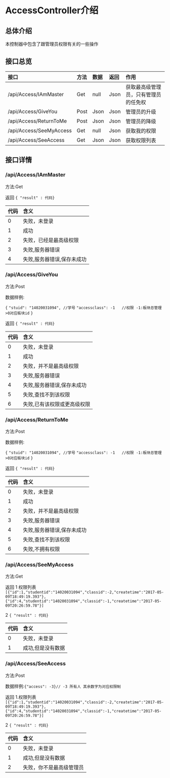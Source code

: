 # AccessController介绍

## 总体介绍

本控制器中包含了跟管理员权限有关的一些操作

## 接口总览

|接口|方法|数据|返回|作用|
|:-------|:-------|:-------|:-------|:-------|
|/api/Access/IAmMaster|Get|null|Json|获取最高级管理员，只有管理员的任免权|
|/api/Access/GiveYou|Post|Json|Json|管理员的升级|
|/api/Access/ReturnToMe|Post|Json|Json|管理员的降级|
|/api/Access/SeeMyAccess|Get|null|Json|获取我的权限|
|/api/Access/SeeAccess|Get|Json|Json|获取权限列表|


## 接口详情

### /api/Access/IAmMaster

方法:Get

返回 `{ "result" : 代码}`

|代码|含义|
|:------|:------|
|0|失败，未登录|
|1|成功|
|2|失败，已经是最高级权限|
|3|失败,服务器错误|
|4|失败,服务器错误,保存未成功|


### /api/Access/GiveYou

方法:Post

数据样例:

`{`
`"stuid": "14020031094", //学号`
`"accessclass": -1   //权限 -1:板块总管理 >0对应板块id`
`}`

返回 `{ "result" : 代码}`

|代码|含义|
|:------|:------|
|0|失败，未登录|
|1|成功|
|2|失败，并不是最高级权限|
|3|失败,服务器错误|
|4|失败,服务器错误,保存未成功|
|5|失败,查找不到该权限|
|6|失败,已有该权限或更高级权限|


### /api/Access/ReturnToMe

方法:Post

数据样例:

`{`
`"stuid": "14020031094", //学号`
`"accessclass": -1   //权限 -1:板块总管理 >0对应板块id`
`}`

返回 `{ "result" : 代码}`

|代码|含义|
|:------|:------|
|0|失败，未登录|
|1|成功|
|2|失败，并不是最高级权限|
|3|失败,服务器错误|
|4|失败,服务器错误,保存未成功|
|5|失败,查找不到该权限|
|6|失败,不拥有权限|

### /api/Access/SeeMyAccess

方法:Get

返回 
1 权限列表
`[{"id":1,"studentid":"14020031094","classid":-2,"createtime":"2017-05-09T18:49:19.393"},{"id":4,"studentid":"14020031094","classid":-1,"createtime":"2017-05-09T20:26:59.78"}]`

2  `{ "result" : 代码}`

|代码|含义|
|:------|:------|
|0|失败，未登录|
|1|成功,但是没有数据|

### /api/Access/SeeAccess 

方法:Post

数据样例:`{"access": -3}// -3 所有人 其余数字为对应权限制`

返回
1.权限列表
`[{"id":1,"studentid":"14020031094","classid":-2,"createtime":"2017-05-09T18:49:19.393"},{"id":4,"studentid":"14020031094","classid":-1,"createtime":"2017-05-09T20:26:59.78"}]`

2  `{ "result" : 代码}`

|代码|含义|
|:------|:------|
|0|失败，未登录|
|1|成功,但是没有数据|
|2|失败，你不是最高级管理员|